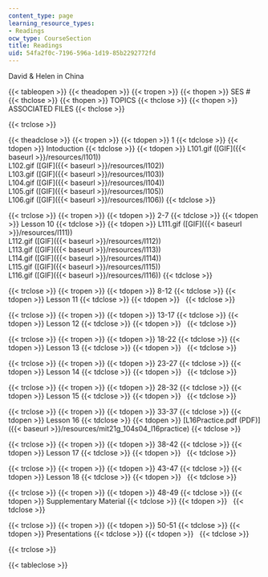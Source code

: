```yaml
---
content_type: page
learning_resource_types:
- Readings
ocw_type: CourseSection
title: Readings
uid: 54fa2f0c-7196-596a-1d19-85b2292772fd
---
```


David & Helen in China

{{< tableopen >}}
{{< theadopen >}}
{{< tropen >}}
{{< thopen >}}
SES #
{{< thclose >}}
{{< thopen >}}
TOPICS
{{< thclose >}}
{{< thopen >}}
ASSOCIATED FILES
{{< thclose >}}

{{< trclose >}}

{{< theadclose >}}
{{< tropen >}}
{{< tdopen >}}
1
{{< tdclose >}}
{{< tdopen >}}
Intoduction
{{< tdclose >}}
{{< tdopen >}}
L101.gif ([GIF]({{< baseurl >}}/resources/l101))  
L102.gif ([GIF]({{< baseurl >}}/resources/l102))  
L103.gif ([GIF]({{< baseurl >}}/resources/l103))  
L104.gif ([GIF]({{< baseurl >}}/resources/l104))  
L105.gif ([GIF]({{< baseurl >}}/resources/l105))  
L106.gif ([GIF]({{< baseurl >}}/resources/l106))
{{< tdclose >}}

{{< trclose >}}
{{< tropen >}}
{{< tdopen >}}
2-7
{{< tdclose >}}
{{< tdopen >}}
Lesson 10
{{< tdclose >}}
{{< tdopen >}}
L111.gif ([GIF]({{< baseurl >}}/resources/l111))  
L112.gif ([GIF]({{< baseurl >}}/resources/l112))  
L113.gif ([GIF]({{< baseurl >}}/resources/l113))  
L114.gif ([GIF]({{< baseurl >}}/resources/l114))  
L115.gif ([GIF]({{< baseurl >}}/resources/l115))  
L116.gif ([GIF]({{< baseurl >}}/resources/l116))
{{< tdclose >}}

{{< trclose >}}
{{< tropen >}}
{{< tdopen >}}
8-12
{{< tdclose >}}
{{< tdopen >}}
Lesson 11
{{< tdclose >}}
{{< tdopen >}}
 
{{< tdclose >}}

{{< trclose >}}
{{< tropen >}}
{{< tdopen >}}
13-17
{{< tdclose >}}
{{< tdopen >}}
Lesson 12
{{< tdclose >}}
{{< tdopen >}}
 
{{< tdclose >}}

{{< trclose >}}
{{< tropen >}}
{{< tdopen >}}
18-22
{{< tdclose >}}
{{< tdopen >}}
Lesson 13
{{< tdclose >}}
{{< tdopen >}}
 
{{< tdclose >}}

{{< trclose >}}
{{< tropen >}}
{{< tdopen >}}
23-27
{{< tdclose >}}
{{< tdopen >}}
Lesson 14
{{< tdclose >}}
{{< tdopen >}}
 
{{< tdclose >}}

{{< trclose >}}
{{< tropen >}}
{{< tdopen >}}
28-32
{{< tdclose >}}
{{< tdopen >}}
Lesson 15
{{< tdclose >}}
{{< tdopen >}}
 
{{< tdclose >}}

{{< trclose >}}
{{< tropen >}}
{{< tdopen >}}
33-37
{{< tdclose >}}
{{< tdopen >}}
Lesson 16
{{< tdclose >}}
{{< tdopen >}}
[L16Practice.pdf (PDF)]({{< baseurl >}}/resources/mit21g_104s04_l16practice)
{{< tdclose >}}

{{< trclose >}}
{{< tropen >}}
{{< tdopen >}}
38-42
{{< tdclose >}}
{{< tdopen >}}
Lesson 17
{{< tdclose >}}
{{< tdopen >}}
 
{{< tdclose >}}

{{< trclose >}}
{{< tropen >}}
{{< tdopen >}}
43-47
{{< tdclose >}}
{{< tdopen >}}
Lesson 18
{{< tdclose >}}
{{< tdopen >}}
 
{{< tdclose >}}

{{< trclose >}}
{{< tropen >}}
{{< tdopen >}}
48-49
{{< tdclose >}}
{{< tdopen >}}
Supplementary Material
{{< tdclose >}}
{{< tdopen >}}
 
{{< tdclose >}}

{{< trclose >}}
{{< tropen >}}
{{< tdopen >}}
50-51
{{< tdclose >}}
{{< tdopen >}}
Presentations
{{< tdclose >}}
{{< tdopen >}}
 
{{< tdclose >}}

{{< trclose >}}

{{< tableclose >}}